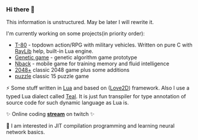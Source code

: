 ### Hi there 👋

<!--
**nagolove/nagolove** is a ✨ _special_ ✨ repository because its `README.md` (this file) appears on your GitHub profile.

Here are some ideas to get you started:

- 🔭 I’m currently working on ...
- 🌱 I’m currently learning ...
- 👯 I’m looking to collaborate on ...
- 🤔 I’m looking for help with ...
- 💬 Ask me about ...
- 📫 How to reach me: ...
- 😄 Pronouns: ...
- ⚡ Fun fact: ...
-->

This information is unstructured. May be later I will rewrite it.

I'm currently working on some projects(in priority order):
  * [T-80](https://nagolove.github.io/t80) - topdown action/RPG with military vehicles. Written on pure C with [RayLib](https://github.com/raysan5/raylib) help, built-in Lua engine.
  * [Genetic game](https://github.com/nagolove/automato) - genetic algorithm game prototype
  * [Nback](https://github.com/nagolove/nback2) - mobile game for training memory and fluid intelligence  
  * [2048+](https://nagolove.github.io/2048) classic 2048 game plus some additions
  * [puzzle](https://nagolove.github.io/pzl) classic 15 puzzle game
 
 
 ⚡ Some stuff written in [Lua](https://www.lua.org/) and based on ([Love2D](https://love2d.org/)) framework. 
 Also I use a typed Lua dialect called [Teal](https://github.com/teal-language/tl). It is just fun transpiler for type annotation of source code for such dynamic language as Lua is.

✨ Online coding **[stream](https://www.twitch.tv/228hooligan)** on twitch ✨

🔭 I am interested in JIT compilation programming and learning neural network basics.
